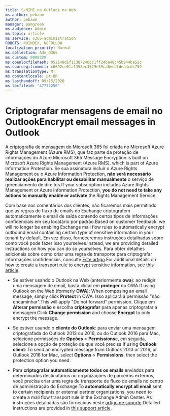 ```yaml
---
title: S/MIME no Outlook na Web
ms.author: pebaum
author: pebaum
manager: pamgreen
ms.audience: Admin
ms.topic: article
ms.service: o365-administration
ROBOTS: NOINDEX, NOFOLLOW
localization_priority: Normal
ms.collection: Adm_O365
ms.custom: 9000329
ms.openlocfilehash: 052149d1f11387246bc1ff24ba48c45b944ba52c
ms.sourcegitcommit: c6692ce0fa1358ec3529e59ca0ecdfdea4cdc759
ms.translationtype: MT
ms.contentlocale: pt-BR
ms.lasthandoff: 09/15/2020
ms.locfileid: "47772250"
---
```

# <a name="encrypt-email-messages-in-outlook"></a><span data-ttu-id="8abce-102">Criptografar mensagens de email no Outlook</span><span class="sxs-lookup"><span data-stu-id="8abce-102">Encrypt email messages in Outlook</span></span>

<span data-ttu-id="8abce-103">A criptografia de mensagem do Microsoft 365 foi criada no Microsoft Azure Rights Management (Azure RMS), que faz parte da proteção de informações do Azure.</span><span class="sxs-lookup"><span data-stu-id="8abce-103">Microsoft 365 Message Encryption is built on Microsoft Azure Rights Management (Azure RMS), which is part of Azure Information Protection.</span></span> <span data-ttu-id="8abce-104">Se sua assinatura incluir o Azure Rights Management ou o Azure Information Protection, **não será necessário realizar ações para habilitar ou desabilitar manualmente** o serviço de gerenciamento de direitos.</span><span class="sxs-lookup"><span data-stu-id="8abce-104">If your subscription includes Azure Rights Management or Azure Information Protection, **you do not need to take any actions to manually enable or activate** the Rights Management Service.</span></span>

<span data-ttu-id="8abce-105">Com base nos comentários dos clientes, não ficaremos mais permitindo que as regras de fluxo de emails do Exchange criptografem automaticamente o email de saída contendo certos tipos de informações confidenciais em seu locatário por padrão.</span><span class="sxs-lookup"><span data-stu-id="8abce-105">Based on customer feedback, we will no longer be enabling Exchange mail flow rules to automatically encrypt outbound email containing certain type of sensitive information in your tenant by default.</span></span> <span data-ttu-id="8abce-106">Em vez disso, forneceremos instruções detalhadas sobre como você pode fazer isso yourselves.</span><span class="sxs-lookup"><span data-stu-id="8abce-106">Instead, we are providing detailed instructions on how you can do so yourselves.</span></span> <span data-ttu-id="8abce-107">Para obter detalhes adicionais sobre como criar uma regra de transporte para criptografar informações confidenciais, consulte [Este artigo](https://aka.ms/OmeEtr).</span><span class="sxs-lookup"><span data-stu-id="8abce-107">For additional details on how to create a transport rule to encrypt sensitive information, see [this article](https://aka.ms/OmeEtr).</span></span>

- <span data-ttu-id="8abce-108">Se estiver usando o Outlook na Web (anteriormente **owa**): ao redigir uma mensagem de email, basta clicar em **proteger** no OWA.</span><span class="sxs-lookup"><span data-stu-id="8abce-108">If using Outlook on the Web (formerly **OWA**): When composing an email message, simply click **Protect** in OWA.</span></span> <span data-ttu-id="8abce-109">Isso aplicará a permissão "não encaminhar".</span><span class="sxs-lookup"><span data-stu-id="8abce-109">This will apply "Do not forward" permission.</span></span> <span data-ttu-id="8abce-110">Clique em **Alterar permissão** e escolha **criptografar** para apenas criptografar a mensagem.</span><span class="sxs-lookup"><span data-stu-id="8abce-110">Click **Change permission** and choose **Encrypt** to only encrypt the message.</span></span>

- <span data-ttu-id="8abce-111">Se estiver usando o **cliente do Outlook**: para enviar uma mensagem criptografada do Outlook 2013 ou 2016, ou do Outlook 2016 para Mac, selecione permissões de **Opções**  >  **Permissions**e, em seguida, selecione a opção de proteção de que você precisa.</span><span class="sxs-lookup"><span data-stu-id="8abce-111">If using **Outlook client**: To send an encrypted message from Outlook 2013 or 2016, or Outlook 2016 for Mac, select **Options** > **Permissions**, then select the protection option you need.</span></span>

- <span data-ttu-id="8abce-112">Para **criptografar automaticamente todos os emails** enviados para determinados destinatários ou organizações de parceiros externos, você precisa criar uma regra de transporte de fluxo de emails no centro de administração do Exchange.</span><span class="sxs-lookup"><span data-stu-id="8abce-112">To **automatically encrypt all email** sent to certain recipients or external partner organizations, you need to create a mail flow transport rule in the Exchange Admin Center.</span></span> <span data-ttu-id="8abce-113">As instruções detalhadas são fornecidas neste [artigo de suporte](https://docs.microsoft.com/microsoft-365/compliance/define-mail-flow-rules-to-encrypt-email#create-mail-flow-rules-to-encrypt-email-messages-with-the-new-ome-capabilities).</span><span class="sxs-lookup"><span data-stu-id="8abce-113">Detailed instructions are provided in [this support article](https://docs.microsoft.com/microsoft-365/compliance/define-mail-flow-rules-to-encrypt-email#create-mail-flow-rules-to-encrypt-email-messages-with-the-new-ome-capabilities).</span></span>

